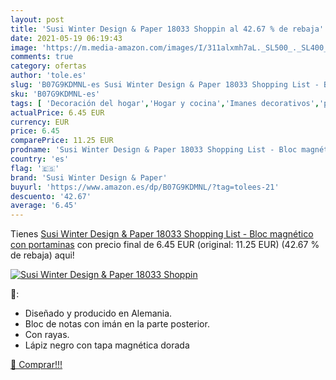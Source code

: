 ```yaml
---
layout: post
title: 'Susi Winter Design & Paper 18033 Shoppin al 42.67 % de rebaja'
date: 2021-05-19 06:19:43
image: 'https://m.media-amazon.com/images/I/311alxmh7aL._SL500_._SL400_.jpg'
comments: true
category: ofertas
author: 'tole.es'
slug: 'B07G9KDMNL-es Susi Winter Design & Paper 18033 Shopping List - Bloc...'
sku: 'B07G9KDMNL-es'
tags: [ 'Decoración del hogar','Hogar y cocina','Imanes decorativos','portaminas','susi winter design & paper', ]
actualPrice: 6.45 EUR
currency: EUR
price: 6.45
comparePrice: 11.25 EUR
prodname: 'Susi Winter Design & Paper 18033 Shopping List - Bloc magnético con portaminas'
country: 'es'
flag: '🇪🇸'
brand: 'Susi Winter Design & Paper'
buyurl: 'https://www.amazon.es/dp/B07G9KDMNL/?tag=tolees-21'
descuento: '42.67'
average: '6.45'
---
```


Tienes [Susi Winter Design & Paper 18033 Shopping List - Bloc magnético con portaminas](https://www.amazon.es/dp/B07G9KDMNL/?tag=tolees-21) con precio final de  6.45 EUR (original: 11.25 EUR) (42.67 %  de rebaja) aqui!

[![Susi Winter Design & Paper 18033 Shoppin](https://m.media-amazon.com/images/I/311alxmh7aL._SL500_._SL400_.jpg)](https://www.amazon.es/dp/B07G9KDMNL/?tag=tolees-21)

🔎:

- Diseñado y producido en Alemania.
- Bloc de notas con imán en la parte posterior.
- Con rayas.
- Lápiz negro con tapa magnética dorada

[🛒 Comprar!!!](https://www.amazon.es/dp/B07G9KDMNL/?tag=tolees-21)
